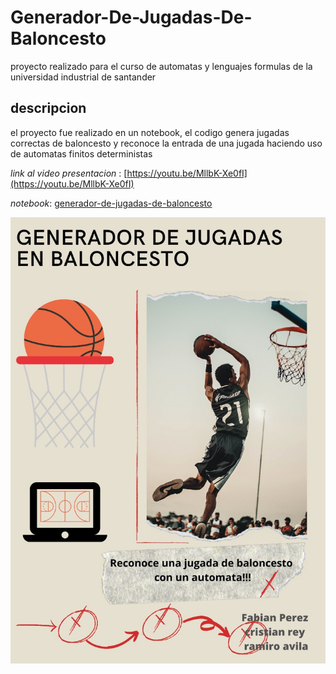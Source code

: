 # Generador-De-Jugadas-De-Baloncesto

proyecto realizado para el curso de automatas y lenguajes formulas de la universidad industrial de santander

## descripcion

el proyecto fue realizado en un notebook, el codigo genera jugadas correctas de baloncesto y reconoce la entrada de una jugada haciendo uso de automatas finitos deterministas  

*link al video presentacion* : [https://youtu.be/MllbK-Xe0fI](https://youtu.be/MllbK-Xe0fI)

*notebook*: [generador-de-jugadas-de-baloncesto](Proyecto_Automatas.ipynb)

![poster](poster.png)